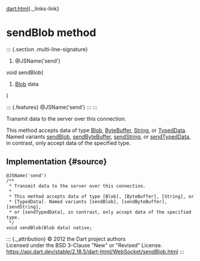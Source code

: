 [dart:html](../../dart-html/dart-html-library){._links-link}

sendBlob method
===============

::: {.section .multi-line-signature}
<div>

1.  \@JSName(\'send\')

</div>

void sendBlob(

1.  [Blob](../blob-class) data

)

::: {.features}
\@JSName(\'send\')
:::
:::

Transmit data to the server over this connection.

This method accepts data of type [Blob](../blob-class),
[ByteBuffer](../../dart-typed_data/bytebuffer-class),
[String](../../dart-core/string-class), or
[TypedData](../../dart-typed_data/typeddata-class). Named variants
[sendBlob](sendblob), [sendByteBuffer](sendbytebuffer),
[sendString](sendstring), or [sendTypedData](sendtypeddata), in
contrast, only accept data of the specified type.

Implementation {#source}
--------------

``` {.language-dart data-language="dart"}
@JSName('send')
/**
 * Transmit data to the server over this connection.
 *
 * This method accepts data of type [Blob], [ByteBuffer], [String], or
 * [TypedData]. Named variants [sendBlob], [sendByteBuffer], [sendString],
 * or [sendTypedData], in contrast, only accept data of the specified type.
 */
void sendBlob(Blob data) native;
```

::: {._attribution}
© 2012 the Dart project authors\
Licensed under the BSD 3-Clause \"New\" or \"Revised\" License.\
<https://api.dart.dev/stable/2.18.5/dart-html/WebSocket/sendBlob.html>
:::
